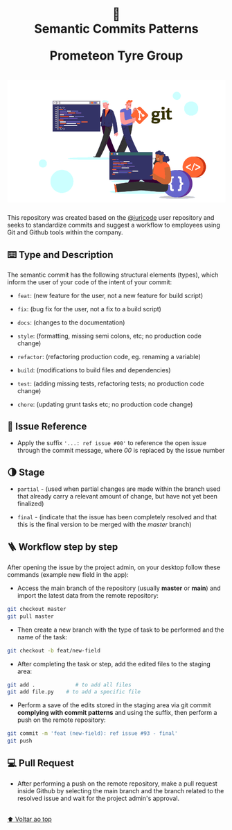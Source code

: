 <h1 align="center">
📄<br>Semantic Commits Patterns 
  
  Prometeon Tyre Group
</h1>

<h1 align="center">
  <img src="gitcommit.png">
</h1>

<p>
  This repository was created based on the <a href="https://github.com/iuricode">@iuricode</a> user repository and seeks to standardize commits and suggest a workflow to employees using Git and Github tools within the company.
</p>

## ⌨️ Type and Description

The semantic commit has the following structural elements (types), which inform the user of your code of the intent of your commit:

- `feat`: (new feature for the user, not a new feature for build script)
 
- `fix`: (bug fix for the user, not a fix to a build script)

- `docs`: (changes to the documentation)

- `style`: (formatting, missing semi colons, etc; no production code change)

- `refactor`: (refactoring production code, eg. renaming a variable)

- `build`: (modifications to build files and dependencies)

- `test`: (adding missing tests, refactoring tests; no production code change)

- `chore`: (updating grunt tasks etc; no production code change)


## 🧭 Issue Reference

- Apply the suffix `'...: ref issue #00'` to reference the open issue through the commit message, where _00_ is replaced by the issue number

## 🌗 Stage

- `partial` - (used when partial changes are made within the branch used that already carry a relevant amount of change, but have not yet been finalized)

- `final` - (indicate that the issue has been completely resolved and that this is the final version to be merged with the _master_ branch)

## 🪜 Workflow step by step

<p>
  After opening the issue by the project admin, on your desktop follow these commands (example new field in the app):
</p>

- Access the main branch of the repository (usually **master** or **main**) and import the latest data from the remote repository:

```bash
git checkout master
git pull master
```

- Then create a new branch with the type of task to be performed and the name of the task:

```bash
git checkout -b feat/new-field
```

- After completing the task or step, add the edited files to the staging area:

```bash
git add .             # to add all files
git add file.py    # to add a specific file
```

- Perform a save of the edits stored in the staging area via git commit **complying with commit patterns** and using the suffix, then perform a push on the remote repository:

```bash
git commit -m 'feat (new-field): ref issue #93 - final'
git push
```

## 💻 Pull Request

- After performing a push on the remote repository, make a pull request inside Github by selecting the main branch and the branch related to the resolved issue and wait for the project admin's approval.

<br>[⬆ Voltar ao top](#padrões-de-commits-) <br>
